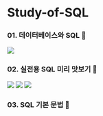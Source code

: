 # Study-of-SQL

### 01. 데이터베이스와 SQL 🧐  
<a href="https://velog.io/@kimminseo9/SQL-01-1-%EB%8D%B0%EC%9D%B4%ED%84%B0%EB%B2%A0%EC%9D%B4%EC%8A%A4-%EC%95%8C%EC%95%84%EB%B3%B4%EA%B8%B0"><img src="https://img.shields.io/badge/01. 데이터베이스 알아보기-0085CA?style=flat-square&logo=velog&logoColor=white"/></a>

### 02. 실전용 SQL 미리 맛보기 🙂
<a href="https://velog.io/@kimminseo9/SQL-02-1-%EB%8D%B0%EC%9D%B4%ED%84%B0%EB%B2%A0%EC%9D%B4%EC%8A%A4-%EB%AA%A8%EB%8D%B8%EB%A7%81"><img src="https://img.shields.io/badge/01. 데이터베이스 모델링-0085CA?style=flat-square&logo=velog&logoColor=white"/></a>
<a href="https://velog.io/@kimminseo9/SQL-02-2-%EB%8D%B0%EC%9D%B4%ED%84%B0%EB%B2%A0%EC%9D%B4%EC%8A%A4-%EC%8B%9C%EC%9E%91%EB%B6%80%ED%84%B0-%EB%81%9D%EA%B9%8C%EC%A7%80"><img src="https://img.shields.io/badge/02. 데이터베이스 시작부터 끝까지-0085CA?style=flat-square&logo=velog&logoColor=white"/></a>
<a href="https://velog.io/@kimminseo9/SQL-02-3-%EB%8D%B0%EC%9D%B4%ED%84%B0%EB%B2%A0%EC%9D%B4%EC%8A%A4-%EA%B0%9C%EC%B2%B4"><img src="https://img.shields.io/badge/03. 데이터베이스 개체-0085CA?style=flat-square&logo=velog&logoColor=white"/></a>    
    
### 03. SQL 기본 문법 🥸
